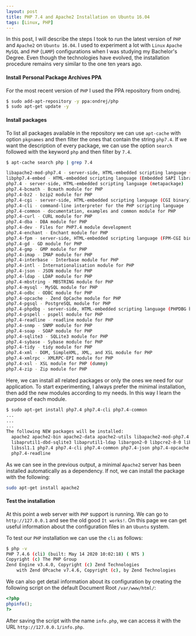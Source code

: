 ```yaml
---
layout: post
title: PHP 7.4 and Apache2 Installation on Ubuntu 16.04
tags: [Linux, PHP]
---
```


In this post, I will describe the steps I took to run the latest version of `PHP` and `Apache2` on `Ubuntu 16.04`. I used to experiment a lot with `Linux` `Apache` `MySQL` and `PHP` (`LAMP`) configurations when I was studying my Bachelor's Degree. Even though the technologies have evolved, the installation procedure remains very similar to the one ten years ago.


#### Install Personal Package Archives PPA

For the most recent version of `PHP` I used the PPA repository from ondrej.

```bash
$ sudo add-apt-repository -y ppa:ondrej/php
$ sudo apt-get update -y
```

#### Install packages

To list all packages available in the repository we can use `apt-cache` with option `pkgnames` and then filter the ones that contain the string `php7.4`. If we want the description of every package, we can use the option `search` followed with the keyword `php` and then filter by `7.4`.

```bash
$ apt-cache search php | grep 7.4

libapache2-mod-php7.4 - server-side, HTML-embedded scripting language (Apache 2 module)
libphp7.4-embed - HTML-embedded scripting language (Embedded SAPI library)
php7.4 - server-side, HTML-embedded scripting language (metapackage)
php7.4-bcmath - Bcmath module for PHP
php7.4-bz2 - bzip2 module for PHP
php7.4-cgi - server-side, HTML-embedded scripting language (CGI binary)
php7.4-cli - command-line interpreter for the PHP scripting language
php7.4-common - documentation, examples and common module for PHP
php7.4-curl - CURL module for PHP
php7.4-dba - DBA module for PHP
php7.4-dev - Files for PHP7.4 module development
php7.4-enchant - Enchant module for PHP
php7.4-fpm - server-side, HTML-embedded scripting language (FPM-CGI binary)
php7.4-gd - GD module for PHP
php7.4-gmp - GMP module for PHP
php7.4-imap - IMAP module for PHP
php7.4-interbase - Interbase module for PHP
php7.4-intl - Internationalisation module for PHP
php7.4-json - JSON module for PHP
php7.4-ldap - LDAP module for PHP
php7.4-mbstring - MBSTRING module for PHP
php7.4-mysql - MySQL module for PHP
php7.4-odbc - ODBC module for PHP
php7.4-opcache - Zend OpCache module for PHP
php7.4-pgsql - PostgreSQL module for PHP
php7.4-phpdbg - server-side, HTML-embedded scripting language (PHPDBG binary)
php7.4-pspell - pspell module for PHP
php7.4-readline - readline module for PHP
php7.4-snmp - SNMP module for PHP
php7.4-soap - SOAP module for PHP
php7.4-sqlite3 - SQLite3 module for PHP
php7.4-sybase - Sybase module for PHP
php7.4-tidy - tidy module for PHP
php7.4-xml - DOM, SimpleXML, XML, and XSL module for PHP
php7.4-xmlrpc - XMLRPC-EPI module for PHP
php7.4-xsl - XSL module for PHP (dummy)
php7.4-zip - Zip module for PHP
```
Here, we can install all related packages or only the ones we need for our application. To start experimenting, I always prefer the minimal installation, then add the new modules according to my needs. In this way I learn the purpose of each module.


```bash
$ sudo apt-get install php7.4 php7.4-cli php7.4-common
...
...
...
The following NEW packages will be installed:
  apache2 apache2-bin apache2-data apache2-utils libapache2-mod-php7.4
  libaprutil1-dbd-sqlite3 libaprutil1-ldap libargon2-0 libpcre2-8-0 libsodium23
  libssl1.1 php7.4 php7.4-cli php7.4-common php7.4-json php7.4-opcache
  php7.4-readline
```

As we can see in the previous output, a minimal `Apache2` server has been installed automatically as a dependency. If not, we can install the package with the following:

```bash
sudo apt-get install apache2
```

#### Test the installation

At this point a web server with `PHP` support is running. We can go to `http://127.0.0.1` and see the old good `It works!`. On this page we can get useful information about the configuration files in an `Ubuntu` system.


To test our `PHP` installation we can use the `cli` as follows:

```bash
$ php -v
PHP 7.4.6 (cli) (built: May 14 2020 10:02:18) ( NTS )
Copyright (c) The PHP Group
Zend Engine v3.4.0, Copyright (c) Zend Technologies
    with Zend OPcache v7.4.6, Copyright (c), by Zend Technologies
```

We can also get detail information about its configuration by creating the following script on the default Document Root `/var/www/html/`:

```php
<?php
phpinfo();
?>
```

After saving the script with the name `info.php`, we can access it with the URL `http://127.0.0.1/info.php`.












